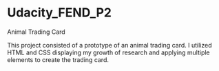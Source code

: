 # Udacity_FEND_P2
Animal Trading Card

This project consisted of a prototype of an animal trading card. I utilized HTML and CSS displaying my growth of research and applying multiple elements to create the trading card. 
